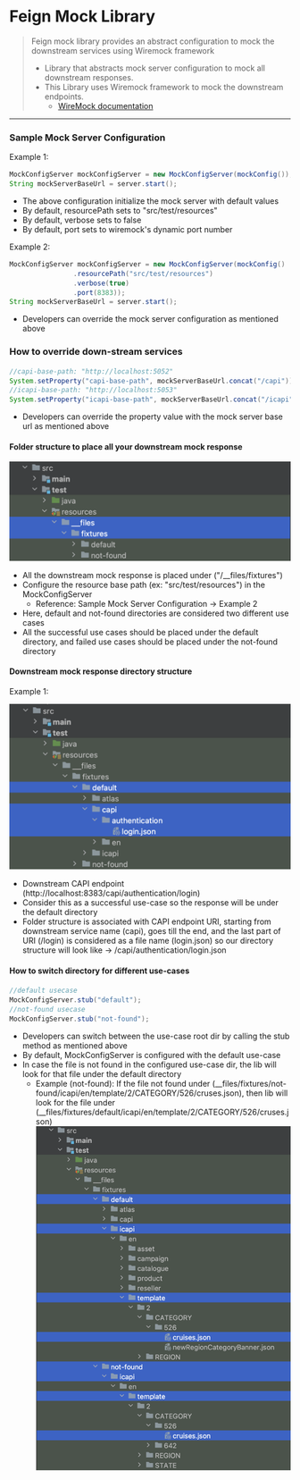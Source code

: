 # Feign Mock Library

> Feign mock library provides an abstract configuration to mock the downstream services using Wiremock framework
> - Library that abstracts mock server configuration to mock all downstream responses.
> - This Library uses Wiremock framework to mock the downstream endpoints.
>   - [WireMock documentation](https://wiremock.org/docs/)
---

### Sample Mock Server Configuration

Example 1:
``` java
MockConfigServer mockConfigServer = new MockConfigServer(mockConfig());
String mockServerBaseUrl = server.start();
```
- The above configuration initialize the mock server with default values
- By default, resourcePath sets to "src/test/resources"
- By default, verbose sets to false
- By default, port sets to wiremock's dynamic port number

Example 2:
``` java
MockConfigServer mockConfigServer = new MockConfigServer(mockConfig()
                .resourcePath("src/test/resources")
                .verbose(true)
                .port(8383));
String mockServerBaseUrl = server.start();
```
- Developers can override the mock server configuration as mentioned above


### How to override down-stream services

``` java
//capi-base-path: "http://localhost:5052"
System.setProperty("capi-base-path", mockServerBaseUrl.concat("/capi"));
//icapi-base-path: "http://localhost:5053"
System.setProperty("icapi-base-path", mockServerBaseUrl.concat("/icapi"));
```
- Developers can override the property value with the mock server base url as mentioned above

#### Folder structure to place all your downstream mock response

![resource-dir-structure.png](images%2Fresource-dir-structure.png)
- All the downstream mock response is placed under ("/__files/fixtures")
- Configure the resource base path (ex: "src/test/resources") in the MockConfigServer
  - Reference: Sample Mock Server Configuration -> Example 2
- Here, default and not-found directories are considered two different use cases
- All the successful use cases should be placed under the default directory,
  and failed use cases should be placed under the not-found directory

#### Downstream mock response directory structure

Example 1:

![downstream-response-dir-structure.png](images%2Fdownstream-response-dir-structure.png)
- Downstream CAPI endpoint (http://localhost:8383/capi/authentication/login)
- Consider this as a successful use-case so the response will be under the default directory
- Folder structure is associated with CAPI endpoint URI, starting from downstream service name (capi),
  goes till the end, and the last part of URI (/login) is considered as a file name (login.json)
  so our directory structure will look like -> /capi/authentication/login.json


#### How to switch directory for different use-cases

``` java
//default usecase
MockConfigServer.stub("default");
//not-found usecase
MockConfigServer.stub("not-found");
```
- Developers can switch between the use-case root dir by calling the stub method as mentioned above
- By default, MockConfigServer is configured with the default use-case
- In case the file is not found in the configured use-case dir, the lib will look for that file under the default directory
    - Example (not-found): If the file not found under (__files/fixtures/not-found/icapi/en/template/2/CATEGORY/526/cruses.json), then
      lib will look for the file under (__files/fixtures/default/icapi/en/template/2/CATEGORY/526/cruses.json)
      ![downstream-response-dir-structure-1.png](images%2Fdownstream-response-dir-structure-1.png)